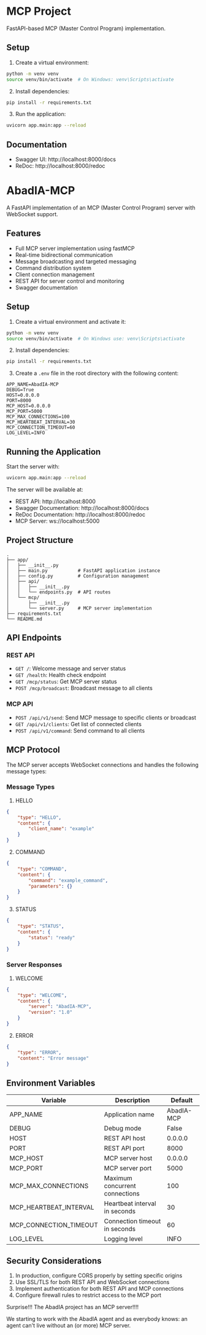 # MCP Project

FastAPI-based MCP (Master Control Program) implementation.

## Setup

1. Create a virtual environment:
```bash
python -m venv venv
source venv/bin/activate  # On Windows: venv\Scripts\activate
```

2. Install dependencies:
```bash
pip install -r requirements.txt
```

3. Run the application:
```bash
uvicorn app.main:app --reload
```

## Documentation

- Swagger UI: http://localhost:8000/docs
- ReDoc: http://localhost:8000/redoc

# AbadIA-MCP

A FastAPI implementation of an MCP (Master Control Program) server with WebSocket support.

## Features

- Full MCP server implementation using fastMCP
- Real-time bidirectional communication
- Message broadcasting and targeted messaging
- Command distribution system
- Client connection management
- REST API for server control and monitoring
- Swagger documentation

## Setup

1. Create a virtual environment and activate it:
```bash
python -m venv venv
source venv/bin/activate  # On Windows use: venv\Scripts\activate
```

2. Install dependencies:
```bash
pip install -r requirements.txt
```

3. Create a `.env` file in the root directory with the following content:
```
APP_NAME=AbadIA-MCP
DEBUG=True
HOST=0.0.0.0
PORT=8000
MCP_HOST=0.0.0.0
MCP_PORT=5000
MCP_MAX_CONNECTIONS=100
MCP_HEARTBEAT_INTERVAL=30
MCP_CONNECTION_TIMEOUT=60
LOG_LEVEL=INFO
```

## Running the Application

Start the server with:
```bash
uvicorn app.main:app --reload
```

The server will be available at:
- REST API: http://localhost:8000
- Swagger Documentation: http://localhost:8000/docs
- ReDoc Documentation: http://localhost:8000/redoc
- MCP Server: ws://localhost:5000

## Project Structure

```
.
├── app/
│   ├── __init__.py
│   ├── main.py           # FastAPI application instance
│   ├── config.py         # Configuration management
│   ├── api/
│   │   ├── __init__.py
│   │   └── endpoints.py  # API routes
│   └── mcp/
│       ├── __init__.py
│       └── server.py     # MCP server implementation
├── requirements.txt
└── README.md
```

## API Endpoints

### REST API

- `GET /`: Welcome message and server status
- `GET /health`: Health check endpoint
- `GET /mcp/status`: Get MCP server status
- `POST /mcp/broadcast`: Broadcast message to all clients

### MCP API

- `POST /api/v1/send`: Send MCP message to specific clients or broadcast
- `GET /api/v1/clients`: Get list of connected clients
- `POST /api/v1/command`: Send command to all clients

## MCP Protocol

The MCP server accepts WebSocket connections and handles the following message types:

### Message Types

1. HELLO
```json
{
    "type": "HELLO",
    "content": {
        "client_name": "example"
    }
}
```

2. COMMAND
```json
{
    "type": "COMMAND",
    "content": {
        "command": "example_command",
        "parameters": {}
    }
}
```

3. STATUS
```json
{
    "type": "STATUS",
    "content": {
        "status": "ready"
    }
}
```

### Server Responses

1. WELCOME
```json
{
    "type": "WELCOME",
    "content": {
        "server": "AbadIA-MCP",
        "version": "1.0"
    }
}
```

2. ERROR
```json
{
    "type": "ERROR",
    "content": "Error message"
}
```

## Environment Variables

| Variable | Description | Default |
|----------|-------------|---------|
| APP_NAME | Application name | AbadIA-MCP |
| DEBUG | Debug mode | False |
| HOST | REST API host | 0.0.0.0 |
| PORT | REST API port | 8000 |
| MCP_HOST | MCP server host | 0.0.0.0 |
| MCP_PORT | MCP server port | 5000 |
| MCP_MAX_CONNECTIONS | Maximum concurrent connections | 100 |
| MCP_HEARTBEAT_INTERVAL | Heartbeat interval in seconds | 30 |
| MCP_CONNECTION_TIMEOUT | Connection timeout in seconds | 60 |
| LOG_LEVEL | Logging level | INFO |

## Security Considerations

1. In production, configure CORS properly by setting specific origins
2. Use SSL/TLS for both REST API and WebSocket connections
3. Implement authentication for both REST API and MCP connections
4. Configure firewall rules to restrict access to the MCP port

Surprise!!! The AbadIA project has an MCP server!!!!

We starting to work with the AbadIA agent and as everybody knows: an agent can't live without an (or more) MCP server.



